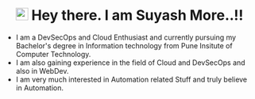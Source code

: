 <h1 align="center">
    <img src="https://media.giphy.com/media/hvRJCLFzcasrR4ia7z/giphy.gif" width="25px"> Hey there. I am Suyash More..!!  
</h1>
                                                         

- I am a DevSecOps and Cloud Enthusiast and currently pursuing my Bachelor's degree in Information technology from Pune Insitute of Computer Technology. 
- I am also gaining experience in the field of Cloud and DevSecOps and also in WebDev. 
- I am very much interested in Automation related Stuff and truly believe in Automation.

